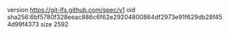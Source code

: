 version https://git-lfs.github.com/spec/v1
oid sha256:6bf5780f328eeac886c6f62e29204800864df2973e91f629db28f454d99f4373
size 2592
